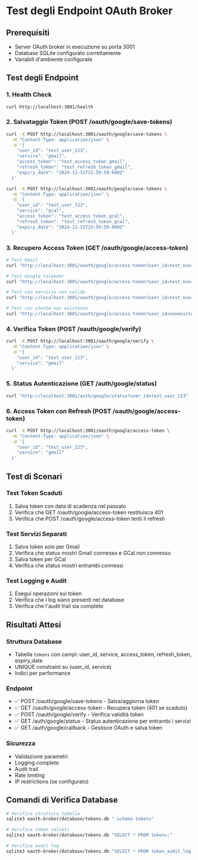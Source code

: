 # Test degli Endpoint OAuth Broker

## Prerequisiti
- Server OAuth broker in esecuzione su porta 3001
- Database SQLite configurato correttamente
- Variabili d'ambiente configurate

## Test degli Endpoint

### 1. Health Check
```bash
curl http://localhost:3001/health
```

### 2. Salvataggio Token (POST /oauth/google/save-tokens)
```bash
curl -X POST http://localhost:3001/oauth/google/save-tokens \
  -H "Content-Type: application/json" \
  -d '{
    "user_id": "test_user_123",
    "service": "gmail",
    "access_token": "test_access_token_gmail",
    "refresh_token": "test_refresh_token_gmail",
    "expiry_date": "2024-12-31T23:59:59.000Z"
  }'
```

```bash
curl -X POST http://localhost:3001/oauth/google/save-tokens \
  -H "Content-Type: application/json" \
  -d '{
    "user_id": "test_user_123",
    "service": "gcal",
    "access_token": "test_access_token_gcal",
    "refresh_token": "test_refresh_token_gcal",
    "expiry_date": "2024-12-31T23:59:59.000Z"
  }'
```

### 3. Recupero Access Token (GET /oauth/google/access-token)
```bash
# Test Gmail
curl "http://localhost:3001/oauth/google/access-token?user_id=test_user_123&service=gmail"

# Test Google Calendar
curl "http://localhost:3001/oauth/google/access-token?user_id=test_user_123&service=gcal"

# Test con servizio non valido
curl "http://localhost:3001/oauth/google/access-token?user_id=test_user_123&service=invalid"

# Test con utente non esistente
curl "http://localhost:3001/oauth/google/access-token?user_id=nonexistent&service=gmail"
```

### 4. Verifica Token (POST /oauth/google/verify)
```bash
curl -X POST http://localhost:3001/oauth/google/verify \
  -H "Content-Type: application/json" \
  -d '{
    "user_id": "test_user_123",
    "service": "gmail"
  }'
```

### 5. Status Autenticazione (GET /auth/google/status)
```bash
curl "http://localhost:3001/auth/google/status?user_id=test_user_123"
```

### 6. Access Token con Refresh (POST /oauth/google/access-token)
```bash
curl -X POST http://localhost:3001/oauth/google/access-token \
  -H "Content-Type: application/json" \
  -d '{
    "user_id": "test_user_123",
    "service": "gmail"
  }'
```

## Test di Scenari

### Test Token Scaduti
1. Salva token con data di scadenza nel passato
2. Verifica che GET /oauth/google/access-token restituisca 401
3. Verifica che POST /oauth/google/access-token tenti il refresh

### Test Servizi Separati
1. Salva token solo per Gmail
2. Verifica che status mostri Gmail connesso e GCal non connesso
3. Salva token per GCal
4. Verifica che status mostri entrambi connessi

### Test Logging e Audit
1. Esegui operazioni sui token
2. Verifica che i log siano presenti nel database
3. Verifica che l'audit trail sia completo

## Risultati Attesi

### Struttura Database
- Tabella `tokens` con campi: user_id, service, access_token, refresh_token, expiry_date
- UNIQUE constraint su (user_id, service)
- Indici per performance

### Endpoint
- ✅ POST /oauth/google/save-tokens - Salva/aggiorna token
- ✅ GET /oauth/google/access-token - Recupera token (401 se scaduto)
- ✅ POST /oauth/google/verify - Verifica validità token
- ✅ GET /auth/google/status - Status autenticazione per entrambi i servizi
- ✅ GET /auth/google/callback - Gestisce OAuth e salva token

### Sicurezza
- Validazione parametri
- Logging completo
- Audit trail
- Rate limiting
- IP restrictions (se configurato)

## Comandi di Verifica Database

```bash
# Verifica struttura tabella
sqlite3 oauth-broker/database/tokens.db ".schema tokens"

# Verifica token salvati
sqlite3 oauth-broker/database/tokens.db "SELECT * FROM tokens;"

# Verifica audit log
sqlite3 oauth-broker/database/tokens.db "SELECT * FROM token_audit_log ORDER BY timestamp DESC LIMIT 10;"
```
